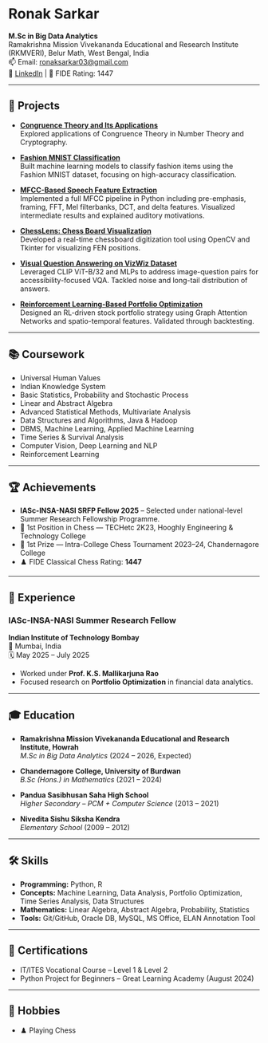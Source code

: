# Ronak Sarkar

**M.Sc in Big Data Analytics**  
Ramakrishna Mission Vivekananda Educational and Research Institute (RKMVERI), Belur Math, West Bengal, India  
📫 Email: ronaksarkar03@gmail.com  
🔗 [LinkedIn](https://www.linkedin.com/in/r-sarkar-122a6130b/) | 🎯 FIDE Rating: 1447  

---

## 📁 Projects

- **[Congruence Theory and Its Applications](https://github.com/iamrsarkar/Congruence-Theory-And-Its-Applications)**  
  Explored applications of Congruence Theory in Number Theory and Cryptography.

- **[Fashion MNIST Classification](https://github.com/iamrsarkar/Predicting-Fashion-Categories-A-Machine-Learning-Classification-Approach-Using-Fashion-MNIST)**  
  Built machine learning models to classify fashion items using the Fashion MNIST dataset, focusing on high-accuracy classification.

- **[MFCC-Based Speech Feature Extraction](https://github.com/iamrsarkar/mfcc-feature-extraction)**  
  Implemented a full MFCC pipeline in Python including pre-emphasis, framing, FFT, Mel filterbanks, DCT, and delta features. Visualized intermediate results and explained auditory motivations.

- **[ChessLens: Chess Board Visualization](https://github.com/iamrsarkar/ChessLens)**  
  Developed a real-time chessboard digitization tool using OpenCV and Tkinter for visualizing FEN positions.

- **[Visual Question Answering on VizWiz Dataset](https://github.com/iamrsarkar/VQA-VizWiz)**  
  Leveraged CLIP ViT-B/32 and MLPs to address image-question pairs for accessibility-focused VQA. Tackled noise and long-tail distribution of answers.

- **[Reinforcement Learning-Based Portfolio Optimization](https://github.com/iamrsarkar/reinforcement-portfolio-optimization)**  
  Designed an RL-driven stock portfolio strategy using Graph Attention Networks and spatio-temporal features. Validated through backtesting.

---

## 📚 Coursework

- Universal Human Values  
- Indian Knowledge System  
- Basic Statistics, Probability and Stochastic Process  
- Linear and Abstract Algebra  
- Advanced Statistical Methods, Multivariate Analysis  
- Data Structures and Algorithms, Java & Hadoop  
- DBMS, Machine Learning, Applied Machine Learning  
- Time Series & Survival Analysis  
- Computer Vision, Deep Learning and NLP  
- Reinforcement Learning  

---

## 🏆 Achievements

- **IASc-INSA-NASI SRFP Fellow 2025** – Selected under national-level Summer Research Fellowship Programme.  
- 🥇 1st Position in Chess — TECHetc 2K23, Hooghly Engineering & Technology College  
- 🥇 1st Prize — Intra-College Chess Tournament 2023–24, Chandernagore College  
- ♟️ FIDE Classical Chess Rating: **1447**

---

## 🧪 Experience

### IASc-INSA-NASI Summer Research Fellow  
**Indian Institute of Technology Bombay**  
📍 Mumbai, India  
🗓️ May 2025 – July 2025  
- Worked under **Prof. K.S. Mallikarjuna Rao**  
- Focused research on **Portfolio Optimization** in financial data analytics.

---

## 🎓 Education

- **Ramakrishna Mission Vivekananda Educational and Research Institute, Howrah**  
  *M.Sc in Big Data Analytics* (2024 – 2026, Expected)

- **Chandernagore College, University of Burdwan**  
  *B.Sc (Hons.) in Mathematics* (2021 – 2024)

- **Pandua Sasibhusan Saha High School**  
  *Higher Secondary – PCM + Computer Science* (2013 – 2021)

- **Nivedita Sishu Siksha Kendra**  
  *Elementary School* (2009 – 2012)

---

## 🛠️ Skills

- **Programming:** Python, R  
- **Concepts:** Machine Learning, Data Analysis, Portfolio Optimization, Time Series Analysis, Data Structures  
- **Mathematics:** Linear Algebra, Abstract Algebra, Probability, Statistics  
- **Tools:** Git/GitHub, Oracle DB, MySQL, MS Office, ELAN Annotation Tool  

---

## 📜 Certifications

- IT/ITES Vocational Course – Level 1 & Level 2  
- Python Project for Beginners – Great Learning Academy (August 2024)

---

## 🎯 Hobbies

- ♟️ Playing Chess
